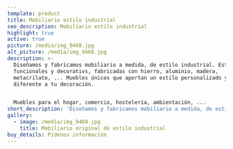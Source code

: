 ```yaml
---
template: product
title: Mobiliario estilo industrial
seo_description: Mobiliario estilo industrial
highlight: true
active: true
picture: /media/img_9468.jpg
alt_picture: /media/img_9468.jpg
description: >-
  Diseñamos y fabricamos mobiliario a medida, de estilo industrial. Estructuras
  funcionales y decorativs, fabricadas con hierro, aluminio, madera,
  metacrilato, ... Muebles únicos que aportan un estilo personalizado y
  diferente a tu decoración.


  Muebles para el hogar, comercio, hostelería, ambientación, ...
short_description: 'Diseñamos y fabricamos mobiliario a medida, de estilo industrial'
gallery:
  - image: /media/img_9460.jpg
    title: Mobiliario original de estilo industrial
buy_details: Pídenos información
---
```


